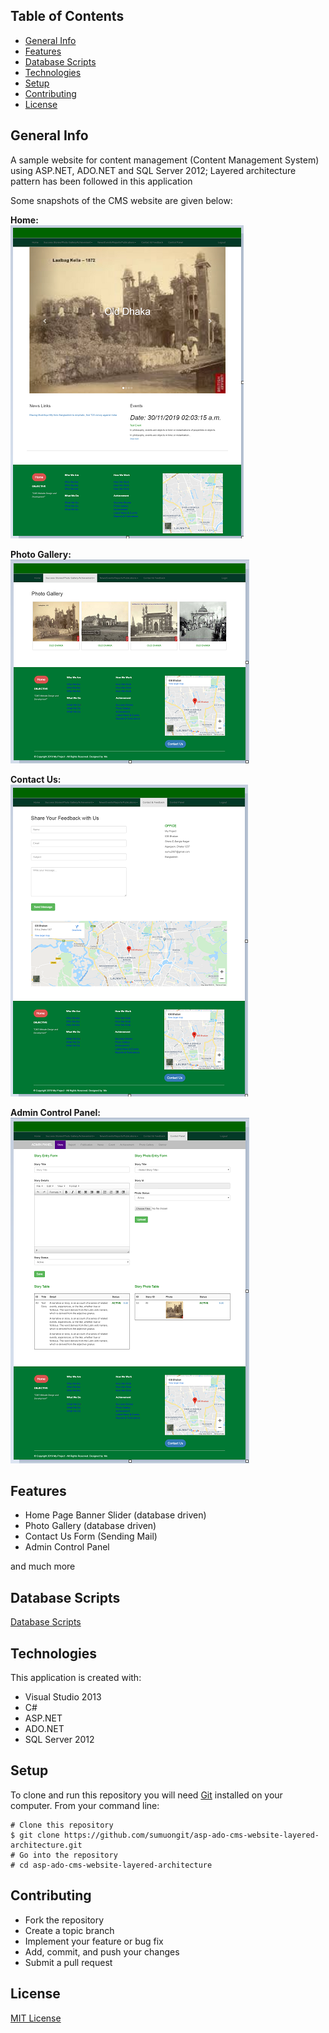 ## Table of Contents
* [General Info](#general-info)
* [Features](#features)
* [Database Scripts](#database-scripts)
* [Technologies](#technologies)
* [Setup](#setup)
* [Contributing](#contributing)
* [License](#license)

## General Info
A sample website for content management (Content Management System) using ASP.NET, ADO.NET and SQL Server 2012; Layered architecture pattern has been followed in this application

Some snapshots of the CMS website are given below:

**Home:**<br/>
![Home Page](https://github.com/sumuongit/asp-ado-cms-website-layered-architecture/blob/master/CMS_Website/images/home.png)

**Photo Gallery:**<br/>
![Photo Gallery](https://github.com/sumuongit/asp-ado-cms-website-layered-architecture/blob/master/CMS_Website/images/gallery.png)

**Contact Us:**<br/>
![Contact Us Form](https://github.com/sumuongit/asp-ado-cms-website-layered-architecture/blob/master/CMS_Website/images/contact.png)

**Admin Control Panel:**<br/>
![Admin Control Panel](https://github.com/sumuongit/asp-ado-cms-website-layered-architecture/blob/master/CMS_Website/images/admin.png)

## Features
* Home Page Banner Slider (database driven)
* Photo Gallery (database driven)
* Contact Us Form (Sending Mail)  
* Admin Control Panel

and much more

## Database Scripts
[Database Scripts](https://github.com/sumuongit/asp-ado-cms-website-layered-architecture/tree/master/CMS_Website/Database)
	
## Technologies
This application is created with:
* Visual Studio 2013
* C# 
* ASP.NET
* ADO.NET
* SQL Server 2012
	
## Setup
To clone and run this repository you will need [Git](https://git-scm.com/) installed on your computer. From your command line:

```
# Clone this repository
$ git clone https://github.com/sumuongit/asp-ado-cms-website-layered-architecture.git
# Go into the repository
# cd asp-ado-cms-website-layered-architecture
```

## Contributing
* Fork the repository
* Create a topic branch
* Implement your feature or bug fix
* Add, commit, and push your changes
* Submit a pull request

## License
[MIT License](https://github.com/sumuongit/asp-ado-cms-website-layered-architecture/blob/master/LICENSE)
